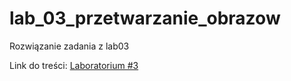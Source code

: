 # lab_03_przetwarzanie_obrazow

Rozwiązanie zadania z lab03

Link do treści: [Laboratorium #3](http://pforczmanski.zut.edu.pl/homepage/?page_id=605&fbclid=IwAR2NapzaueVaVKflwrUccT2eUQApDpMc9-UX2-b5qpWe1QWw9RYMw5f6_w0)
